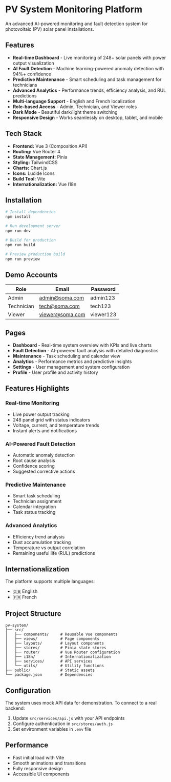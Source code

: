 #  PV System Monitoring Platform

An advanced AI-powered monitoring and fault detection system for photovoltaic (PV) solar panel installations.

## Features

- **Real-time Dashboard** - Live monitoring of 248+ solar panels with power output visualization
- **AI Fault Detection** - Machine learning-powered anomaly detection with 94%+ confidence
- **Predictive Maintenance** - Smart scheduling and task management for technicians
- **Advanced Analytics** - Performance trends, efficiency analysis, and RUL predictions
- **Multi-language Support** - English and French localization
- **Role-based Access** - Admin, Technician, and Viewer roles
- **Dark Mode** - Beautiful dark/light theme switching
- **Responsive Design** - Works seamlessly on desktop, tablet, and mobile

##  Tech Stack

- **Frontend:** Vue 3 (Composition API)
- **Routing:** Vue Router 4
- **State Management:** Pinia
- **Styling:** TailwindCSS
- **Charts:** Chart.js
- **Icons:** Lucide Icons
- **Build Tool:** Vite
- **Internationalization:** Vue I18n

## Installation

```bash
# Install dependencies
npm install

# Run development server
npm run dev

# Build for production
npm run build

# Preview production build
npm run preview
```

##  Demo Accounts

| Role | Email | Password |
|------|-------|----------|
| Admin | admin@soma.com | admin123 |
| Technician | tech@soma.com | tech123 |
| Viewer | viewer@soma.com | viewer123 |

##  Pages

- **Dashboard** - Real-time system overview with KPIs and live charts
- **Fault Detection** - AI-powered fault analysis with detailed diagnostics
- **Maintenance** - Task scheduling and calendar view
- **Analytics** - Performance metrics and predictive insights
- **Settings** - User management and system configuration
- **Profile** - User profile and activity history

##  Features Highlights

### Real-time Monitoring
- Live power output tracking
- 248 panel grid with status indicators
- Voltage, current, and temperature trends
- Instant alerts and notifications

### AI-Powered Fault Detection
- Automatic anomaly detection
- Root cause analysis
- Confidence scoring
- Suggested corrective actions

### Predictive Maintenance
- Smart task scheduling
- Technician assignment
- Calendar integration
- Task status tracking

### Advanced Analytics
- Efficiency trend analysis
- Dust accumulation tracking
- Temperature vs output correlation
- Remaining useful life (RUL) predictions

##  Internationalization

The platform supports multiple languages:
- 🇬🇧 English
- 🇫🇷 French

##  Project Structure

```
pv-system/
├── src/
│   ├── components/     # Reusable Vue components
│   ├── views/          # Page components
│   ├── layouts/        # Layout components
│   ├── stores/         # Pinia state stores
│   ├── router/         # Vue Router configuration
│   ├── i18n/           # Internationalization
│   ├── services/       # API services
│   └── utils/          # Utility functions
├── public/             # Static assets
└── package.json        # Dependencies
```

##  Configuration

The system uses mock API data for demonstration. To connect to a real backend:

1. Update `src/services/api.js` with your API endpoints
2. Configure authentication in `src/stores/auth.js`
3. Set environment variables in `.env` file

##  Performance

-  Fast initial load with Vite
-  Smooth animations and transitions
-  Fully responsive design
-  Accessible UI components
